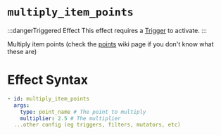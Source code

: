 # `multiply_item_points`
:::dangerTriggered Effect
This effect requires a [Trigger](https://plugins.auxilor.io/effects/all-triggers) to activate.
:::

Multiply item points (check the [points](https://plugins.auxilor.io/effects/points) wiki page if you don't know what these are)

# Effect Syntax
```yaml
- id: multiply_item_points
  args:
    type: point_name # The point to multiply
    multiplier: 2.5 # The multiplier
  ...other config (eg triggers, filters, mutators, etc)
```